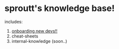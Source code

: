 # sproutt's knowledge base!

includes:
1. [onboarding new devs!!](onboarding)
2. cheat-sheets
3. internal-knowledge (soon..)
